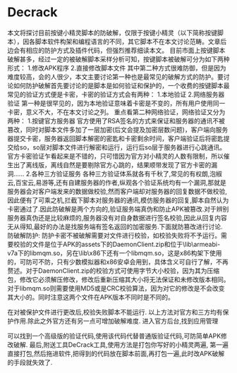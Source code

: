 # Decrack
本文将探讨目前按键小精灵脚本的防破解，仅限于按键小精灵（以下简称按键脚本），因各脚本软件构架和编程语言的不同，其它脚本不在本文讨论范畴。文章后边会有相应的防护方式及插件代码，但强烈推荐细读本文。
目前市面上按键脚本破解甚多，经过一定的被破解脚本采样分析可知，按键脚本被破解可分为如下两种形式：
1.修改APK程序
2.直接修改脚本文件
其中第二种方式很难防御，但是因为难度较高，会的人很少，本文主要讨论第一种也是最常见的破解方式的防护。要讨论如何防护破解首先要讨论的是脚本是如何验证和保护的，一个收费的按键脚本最常见的验证方式便是卡密，卡密的验证方式会有两种：
1.本地验证
2.网络服务器验证
第一种是很罕见的，因为本地验证意味着卡密是不变的，所有用户使用同一卡密，意义不大，不在本文讨论之列。
重点看第二种网络验证，网络验证又分为两种：
1.按键官方服务器
官方使用了RSA签名的方式来保证和服务器的通讯不被篡改，同时对脚本文件多加了一层加密(后文会提及加密层数问题)，客户端向服务器提交卡密，服务器返回脚本解密的密匙和卡密剩余时间，客户端验证后将密匙提交给so，so层对脚本文件进行解密和运行，运行后so层于服务器进行心跳通讯。官方卡密验证乍看起来是不错的，只可惜因为官方对小精灵的人数有限制，所以催生出了离线版，离线自然是要剔除官方心跳的，结果顺带发现了官方卡密的漏洞……
2.各种三方验证服务
各种三方验证体系就各有千秋了,常见的有权朗,泡椒云,百宝云,易游等,还有自建服务器的作者,纵观各个验证系统均有一个漏洞,那就是服务器会对客户端发来的数据做校验,然而客户端却对服务器的回复数据不做校验,因此便有了可乘之机,拦截下脚本对服务器的通讯,模仿服务器的回复,脚本自然认为卡密通过了.因此防破解是两个方向的,验证服务端真伪和防止APK被篡改.对于辨别服务器真伪还是比较麻烦的,服务器没有对自身数据进行签名校验,因此从回复内容无从得知,最好的办法是找服务端有签名返回的加密服务.下面就防篡改进行讨论.
防破解防护:
防护卡密不被破解需要对文件进行校验，如校验失败将不予运行。需要校验的文件是位于APK的assets下的DaemonClient.zip和位于\lib\armeabi-v7a下的libmqm.so，另在\lib\x86下还有一个libmqm.so，这是x86构架下使用的，可防可不防，只有少数模拟器和x86安卓会用到，具体含义可自行了解，不再赘述。对于DaemonClient.zip的校验方式可使用字节大小校验，因为其为压缩包，修改它必须解压修改，修改后重新压缩其大小将无法保证和未修改版本相同。对于libmqm.so则需要使用MD5或是CRC校验算法，因为对它的修改是不会改变其大小的。同时注意这两个文件在APK版本不同时是不同的。
 
在对被保护文件进行更改后,校验失败脚本不能运行.
以上方法对官方和三方均有保护作用.除此之外官方还有另一点可增加破解难度.
进入官方后台,找到应用管理
 
可以找到一个高级版的验证代码,使用该代码代替普通版验证代码,可防简单APK修改破解.
最后,附送工具DeCrack工具,使用方法是打包你写好的小精灵两遍, 第一遍直接打包,然后拖进软件,把得到的代码放在脚本前面,再打包一遍,此时改APK破解的手段就失效了.
